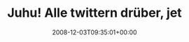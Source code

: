 ---
retweeted: false
source: <a href="http://twitter.com" rel="nofollow">Twitter Web Client</a>
entities:
  hashtags:
  - text: schnee
    indices:
    - '60'
    - '67'
  symbols: []
  user_mentions: []
  urls: []
display_text_range:
- '0'
- '86'
favorite_count: '0'
id_str: '1035866996'
truncated: false
retweet_count: '0'
id: '1035866996'
created_at: Wed Dec 03 09:35:01 +0000 2008
favorited: false
full_text: 'Juhu! Alle twittern drüber, jetzt ist er endlich auch hier: #schnee http://bit.ly/7IoH'
lang: de
tags:
- schnee
- pesos:twitter
date: '2008-12-03T09:35:01+00:00'
src: https://twitter.com/bascht/status/1035866996
original_url: https://twitter.com/bascht/status/1035866996
type: twitter_tweet
text: 'Juhu! Alle twittern drüber, jetzt ist er endlich auch hier: #schnee http://bit.ly/7IoH'
title: Juhu! Alle twittern drüber, jet

---